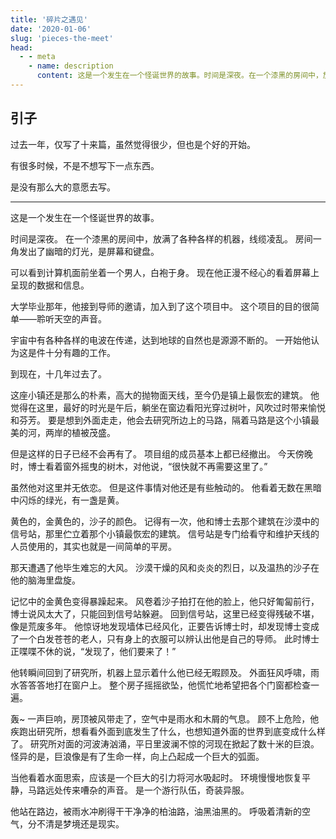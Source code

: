 ```yaml
---
title: '碎片之遇见'
date: '2020-01-06'
slug: 'pieces-the-meet'
head:
  - - meta
    - name: description
      content: 这是一个发生在一个怪诞世界的故事。时间是深夜。在一个漆黑的房间中，放满了各种各样的机器，线缆凌乱。
---
```


## 引子

过去一年，仅写了十来篇，虽然觉得很少，但也是个好的开始。

有很多时候，不是不想写下一点东西。

是没有那么大的意愿去写。

---

这是一个发生在一个怪诞世界的故事。

时间是深夜。
在一个漆黑的房间中，放满了各种各样的机器，线缆凌乱。
房间一角发出了幽暗的灯光，是屏幕和键盘。

可以看到计算机面前坐着一个男人，白袍于身。
现在他正漫不经心的看着屏幕上呈现的数据和信息。

大学毕业那年，他接到导师的邀请，加入到了这个项目中。
这个项目的目的很简单——聆听天空的声音。

宇宙中有各种各样的电波在传递，达到地球的自然也是源源不断的。
一开始他认为这是件十分有趣的工作。

到现在，十几年过去了。

这座小镇还是那么的朴素，高大的抛物面天线，至今仍是镇上最恢宏的建筑。
他觉得在这里，最好的时光是午后，躺坐在窗边看阳光穿过树叶，风吹过时带来愉悦和芬芳。
要是想到外面走走，他会去研究所边上的马路，隔着马路是这个小镇最美的河，两岸的植被茂盛。

但是这样的日子已经不会再有了。
项目组的成员基本上都已经撤出。
今天傍晚时，博士看着窗外摇曳的树木，对他说，“很快就不再需要这里了。”

虽然他对这里并无依恋。
但是这件事情对他还是有些触动的。
他看着无数在黑暗中闪烁的绿光，有一盏是黄。

黄色的，金黄色的，沙子的颜色。
记得有一次，他和博士去那个建筑在沙漠中的信号站，那里伫立着那个小镇最恢宏的建筑。
信号站是专门给看守和维护天线的人员使用的，其实也就是一间简单的平房。

那天遭遇了他毕生难忘的大风。
沙漠干燥的风和炎炎的烈日，以及温热的沙子在他的脑海里盘旋。

记忆中的金黄色变得暴躁起来。
风卷着沙子拍打在他的脸上，他只好匍匐前行，博士说风太大了，只能回到信号站躲避。
回到信号站，这里已经变得残破不堪，像是荒废多年。
他惊讶地发现墙体已经风化，正要告诉博士时，却发现博士变成了一个白发苍苍的老人，只有身上的衣服可以辨认出他是自己的导师。
此时博士正喋喋不休的说，“发现了，他们要来了！”

他转瞬间回到了研究所，机器上显示着什么他已经无暇顾及。
外面狂风呼啸，雨水答答答地打在窗户上。
整个房子摇摇欲坠，他慌忙地希望把各个门窗都检查一遍。

轰~
一声巨响，房顶被风带走了，空气中是雨水和木屑的气息。
顾不上危险，他疾跑出研究所，想看看外面到底发生了什么，也想知道外面的世界到底变成什么样了。
研究所对面的河波涛汹涌，平日里波澜不惊的河现在掀起了数十米的巨浪。
怪异的是，巨浪像是有了生命一样，向上凸起成一个巨大的弧面。

当他看着水面思索，应该是一个巨大的引力将河水吸起时。
环境慢慢地恢复平静，马路远处传来嘈杂的声音。
是一个游行队伍，奇装异服。

他站在路边，被雨水冲刷得干干净净的柏油路，油黑油黑的。
呼吸着清新的空气，分不清是梦境还是现实。

